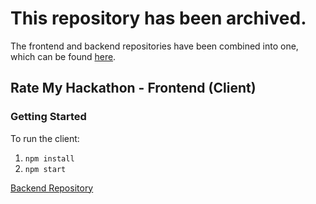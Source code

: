 # This repository has been archived.
The frontend and backend repositories have been combined into one, which can be found [here](https://github.com/lumamoto/rate-my-hackathon).

## Rate My Hackathon - Frontend (Client)

### Getting Started

To run the client:

1. `npm install`
2. `npm start`

[Backend Repository](https://github.com/lumamoto/rate-my-hackathon-backend)
